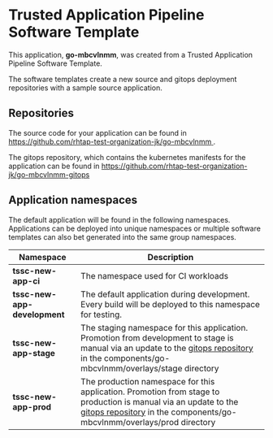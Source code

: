 # Trusted Application Pipeline Software Template

This application, **go-mbcvlnmm**, was created from a Trusted Application Pipeline Software Template.

The software templates create a new source and gitops deployment repositories with a sample source application. 

## Repositories

The source code for your application can be found in [https://github.com/rhtap-test-organization-jk/go-mbcvlnmm ](https://github.com/rhtap-test-organization-jk/go-mbcvlnmm ).
 
The gitops repository, which contains the kubernetes manifests for the application can be found in 
[https://github.com/rhtap-test-organization-jk/go-mbcvlnmm-gitops ](https://github.com/rhtap-test-organization-jk/go-mbcvlnmm-gitops ) 

## Application namespaces 

The default application will be found in the following namespaces. Applications can be deployed into unique namespaces or multiple software templates can also bet generated into the same group namespaces.  

|  Namespace   |  Description   |  
| -------- | -------- |
| **tssc-new-app-ci** | The namespace used for CI workloads |
| **tssc-new-app-development** | The default application during development. Every build will be deployed to this namespace for testing. |
| **tssc-new-app-stage** | The staging namespace for this application. Promotion from development to stage is manual via an update to the [gitops repository](https://github.com/rhtap-test-organization-jk/go-mbcvlnmm-gitops ) in the components/go-mbcvlnmm/overlays/stage directory |
| **tssc-new-app-prod** | The production namespace for this application. Promotion from stage to production is manual via an update to the [gitops repository](https://github.com/rhtap-test-organization-jk/go-mbcvlnmm-gitops ) in the components/go-mbcvlnmm/overlays/prod directory |